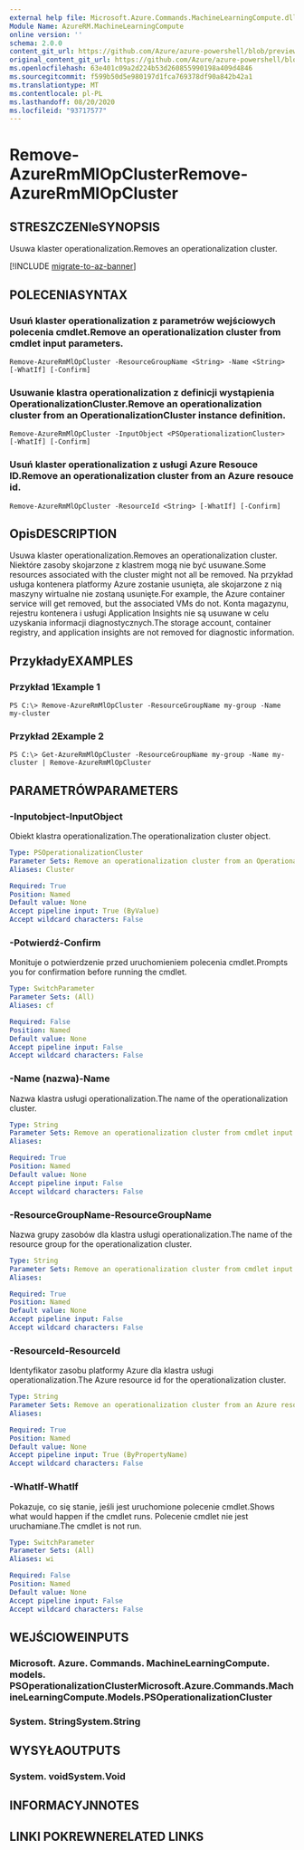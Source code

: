 ```yaml
---
external help file: Microsoft.Azure.Commands.MachineLearningCompute.dll-Help.xml
Module Name: AzureRM.MachineLearningCompute
online version: ''
schema: 2.0.0
content_git_url: https://github.com/Azure/azure-powershell/blob/preview/src/ResourceManager/MachineLearningCompute/Commands.MachineLearningCompute/help/Remove-AzureRmMlOpCluster.md
original_content_git_url: https://github.com/Azure/azure-powershell/blob/preview/src/ResourceManager/MachineLearningCompute/Commands.MachineLearningCompute/help/Remove-AzureRmMlOpCluster.md
ms.openlocfilehash: 63e401c09a2d224b53d260855990198a409d4846
ms.sourcegitcommit: f599b50d5e980197d1fca769378df90a842b42a1
ms.translationtype: MT
ms.contentlocale: pl-PL
ms.lasthandoff: 08/20/2020
ms.locfileid: "93717577"
---
```

# <span data-ttu-id="2c535-101">Remove-AzureRmMlOpCluster</span><span class="sxs-lookup"><span data-stu-id="2c535-101">Remove-AzureRmMlOpCluster</span></span>

## <span data-ttu-id="2c535-102">STRESZCZENIe</span><span class="sxs-lookup"><span data-stu-id="2c535-102">SYNOPSIS</span></span>
<span data-ttu-id="2c535-103">Usuwa klaster operationalization.</span><span class="sxs-lookup"><span data-stu-id="2c535-103">Removes an operationalization cluster.</span></span>

[!INCLUDE [migrate-to-az-banner](../../includes/migrate-to-az-banner.md)]

## <span data-ttu-id="2c535-104">POLECENIA</span><span class="sxs-lookup"><span data-stu-id="2c535-104">SYNTAX</span></span>

### <span data-ttu-id="2c535-105">Usuń klaster operationalization z parametrów wejściowych polecenia cmdlet.</span><span class="sxs-lookup"><span data-stu-id="2c535-105">Remove an operationalization cluster from cmdlet input parameters.</span></span>
```
Remove-AzureRmMlOpCluster -ResourceGroupName <String> -Name <String> [-WhatIf] [-Confirm]
```

### <span data-ttu-id="2c535-106">Usuwanie klastra operationalization z definicji wystąpienia OperationalizationCluster.</span><span class="sxs-lookup"><span data-stu-id="2c535-106">Remove an operationalization cluster from an OperationalizationCluster instance definition.</span></span>
```
Remove-AzureRmMlOpCluster -InputObject <PSOperationalizationCluster> [-WhatIf] [-Confirm]
```

### <span data-ttu-id="2c535-107">Usuń klaster operationalization z usługi Azure Resouce ID.</span><span class="sxs-lookup"><span data-stu-id="2c535-107">Remove an operationalization cluster from an Azure resouce id.</span></span>
```
Remove-AzureRmMlOpCluster -ResourceId <String> [-WhatIf] [-Confirm]
```

## <span data-ttu-id="2c535-108">Opis</span><span class="sxs-lookup"><span data-stu-id="2c535-108">DESCRIPTION</span></span>
<span data-ttu-id="2c535-109">Usuwa klaster operationalization.</span><span class="sxs-lookup"><span data-stu-id="2c535-109">Removes an operationalization cluster.</span></span> <span data-ttu-id="2c535-110">Niektóre zasoby skojarzone z klastrem mogą nie być usuwane.</span><span class="sxs-lookup"><span data-stu-id="2c535-110">Some resources associated with the cluster might not all be removed.</span></span> <span data-ttu-id="2c535-111">Na przykład usługa kontenera platformy Azure zostanie usunięta, ale skojarzone z nią maszyny wirtualne nie zostaną usunięte.</span><span class="sxs-lookup"><span data-stu-id="2c535-111">For example, the Azure container service will get removed, but the associated VMs do not.</span></span> <span data-ttu-id="2c535-112">Konta magazynu, rejestru kontenera i usługi Application Insights nie są usuwane w celu uzyskania informacji diagnostycznych.</span><span class="sxs-lookup"><span data-stu-id="2c535-112">The storage account, container registry, and application insights are not removed for diagnostic information.</span></span>

## <span data-ttu-id="2c535-113">Przykłady</span><span class="sxs-lookup"><span data-stu-id="2c535-113">EXAMPLES</span></span>

### <span data-ttu-id="2c535-114">Przykład 1</span><span class="sxs-lookup"><span data-stu-id="2c535-114">Example 1</span></span>
```
PS C:\> Remove-AzureRmMlOpCluster -ResourceGroupName my-group -Name my-cluster
```

### <span data-ttu-id="2c535-115">Przykład 2</span><span class="sxs-lookup"><span data-stu-id="2c535-115">Example 2</span></span>
```
PS C:\> Get-AzureRmMlOpCluster -ResourceGroupName my-group -Name my-cluster | Remove-AzureRmMlOpCluster 
```

## <span data-ttu-id="2c535-116">PARAMETRÓW</span><span class="sxs-lookup"><span data-stu-id="2c535-116">PARAMETERS</span></span>

### <span data-ttu-id="2c535-117">-Inputobject</span><span class="sxs-lookup"><span data-stu-id="2c535-117">-InputObject</span></span>
<span data-ttu-id="2c535-118">Obiekt klastra operationalization.</span><span class="sxs-lookup"><span data-stu-id="2c535-118">The operationalization cluster object.</span></span>

```yaml
Type: PSOperationalizationCluster
Parameter Sets: Remove an operationalization cluster from an OperationalizationCluster instance definition.
Aliases: Cluster

Required: True
Position: Named
Default value: None
Accept pipeline input: True (ByValue)
Accept wildcard characters: False
```

### <span data-ttu-id="2c535-119">-Potwierdź</span><span class="sxs-lookup"><span data-stu-id="2c535-119">-Confirm</span></span>
<span data-ttu-id="2c535-120">Monituje o potwierdzenie przed uruchomieniem polecenia cmdlet.</span><span class="sxs-lookup"><span data-stu-id="2c535-120">Prompts you for confirmation before running the cmdlet.</span></span>

```yaml
Type: SwitchParameter
Parameter Sets: (All)
Aliases: cf

Required: False
Position: Named
Default value: None
Accept pipeline input: False
Accept wildcard characters: False
```

### <span data-ttu-id="2c535-121">-Name (nazwa)</span><span class="sxs-lookup"><span data-stu-id="2c535-121">-Name</span></span>
<span data-ttu-id="2c535-122">Nazwa klastra usługi operationalization.</span><span class="sxs-lookup"><span data-stu-id="2c535-122">The name of the operationalization cluster.</span></span>

```yaml
Type: String
Parameter Sets: Remove an operationalization cluster from cmdlet input parameters.
Aliases: 

Required: True
Position: Named
Default value: None
Accept pipeline input: False
Accept wildcard characters: False
```

### <span data-ttu-id="2c535-123">-ResourceGroupName</span><span class="sxs-lookup"><span data-stu-id="2c535-123">-ResourceGroupName</span></span>
<span data-ttu-id="2c535-124">Nazwa grupy zasobów dla klastra usługi operationalization.</span><span class="sxs-lookup"><span data-stu-id="2c535-124">The name of the resource group for the operationalization cluster.</span></span>

```yaml
Type: String
Parameter Sets: Remove an operationalization cluster from cmdlet input parameters.
Aliases: 

Required: True
Position: Named
Default value: None
Accept pipeline input: False
Accept wildcard characters: False
```

### <span data-ttu-id="2c535-125">-ResourceId</span><span class="sxs-lookup"><span data-stu-id="2c535-125">-ResourceId</span></span>
<span data-ttu-id="2c535-126">Identyfikator zasobu platformy Azure dla klastra usługi operationalization.</span><span class="sxs-lookup"><span data-stu-id="2c535-126">The Azure resource id for the operationalization cluster.</span></span>

```yaml
Type: String
Parameter Sets: Remove an operationalization cluster from an Azure resouce id.
Aliases: 

Required: True
Position: Named
Default value: None
Accept pipeline input: True (ByPropertyName)
Accept wildcard characters: False
```

### <span data-ttu-id="2c535-127">-WhatIf</span><span class="sxs-lookup"><span data-stu-id="2c535-127">-WhatIf</span></span>
<span data-ttu-id="2c535-128">Pokazuje, co się stanie, jeśli jest uruchomione polecenie cmdlet.</span><span class="sxs-lookup"><span data-stu-id="2c535-128">Shows what would happen if the cmdlet runs.</span></span>
<span data-ttu-id="2c535-129">Polecenie cmdlet nie jest uruchamiane.</span><span class="sxs-lookup"><span data-stu-id="2c535-129">The cmdlet is not run.</span></span>

```yaml
Type: SwitchParameter
Parameter Sets: (All)
Aliases: wi

Required: False
Position: Named
Default value: None
Accept pipeline input: False
Accept wildcard characters: False
```

## <span data-ttu-id="2c535-130">WEJŚCIOWE</span><span class="sxs-lookup"><span data-stu-id="2c535-130">INPUTS</span></span>

### <span data-ttu-id="2c535-131">Microsoft. Azure. Commands. MachineLearningCompute. models. PSOperationalizationCluster</span><span class="sxs-lookup"><span data-stu-id="2c535-131">Microsoft.Azure.Commands.MachineLearningCompute.Models.PSOperationalizationCluster</span></span>
### <span data-ttu-id="2c535-132">System. String</span><span class="sxs-lookup"><span data-stu-id="2c535-132">System.String</span></span>


## <span data-ttu-id="2c535-133">WYSYŁA</span><span class="sxs-lookup"><span data-stu-id="2c535-133">OUTPUTS</span></span>

### <span data-ttu-id="2c535-134">System. void</span><span class="sxs-lookup"><span data-stu-id="2c535-134">System.Void</span></span>


## <span data-ttu-id="2c535-135">INFORMACYJN</span><span class="sxs-lookup"><span data-stu-id="2c535-135">NOTES</span></span>

## <span data-ttu-id="2c535-136">LINKI POKREWNE</span><span class="sxs-lookup"><span data-stu-id="2c535-136">RELATED LINKS</span></span>

